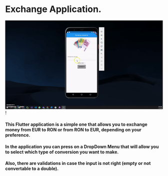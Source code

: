 # Exchange Application.

![Application Demo](demo.gif)!

#### This Flutter application is a simple one that allows you to exchange money from EUR to RON or from RON to EUR, depending on your preference.
#### In the application you can press on a DropDown Menu that will allow you to select which type of conversion you want to make.
#### Also, there are validations in case the input is not right (empty or not convertable to a double).
